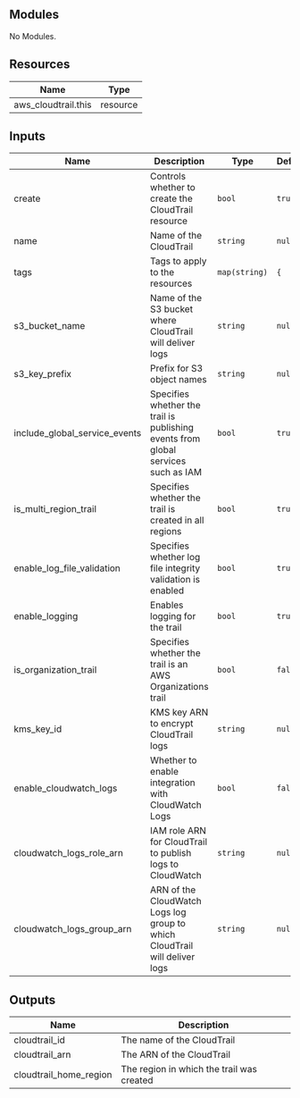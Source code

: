 ## Modules

No Modules.

## Resources

| Name | Type |
|------|------|
| aws_cloudtrail.this | resource |

## Inputs

| Name | Description | Type | Default | Required |
|------|-------------|------|---------|:--------:|
| create | Controls whether to create the CloudTrail resource | `bool` | `true` | no |
| name | Name of the CloudTrail | `string` | `null` | yes |
| tags | Tags to apply to the resources | `map(string)` | `{` | no |
| s3_bucket_name | Name of the S3 bucket where CloudTrail will deliver logs | `string` | `null` | yes |
| s3_key_prefix | Prefix for S3 object names | `string` | `null` | no |
| include_global_service_events | Specifies whether the trail is publishing events from global services such as IAM | `bool` | `true` | no |
| is_multi_region_trail | Specifies whether the trail is created in all regions | `bool` | `true` | no |
| enable_log_file_validation | Specifies whether log file integrity validation is enabled | `bool` | `true` | no |
| enable_logging | Enables logging for the trail | `bool` | `true` | no |
| is_organization_trail | Specifies whether the trail is an AWS Organizations trail | `bool` | `false` | no |
| kms_key_id | KMS key ARN to encrypt CloudTrail logs | `string` | `null` | no |
| enable_cloudwatch_logs | Whether to enable integration with CloudWatch Logs | `bool` | `false` | no |
| cloudwatch_logs_role_arn | IAM role ARN for CloudTrail to publish logs to CloudWatch | `string` | `null` | no |
| cloudwatch_logs_group_arn | ARN of the CloudWatch Logs log group to which CloudTrail will deliver logs | `string` | `null` | no |

## Outputs

| Name | Description |
|------|-------------|
| cloudtrail_id | The name of the CloudTrail |
| cloudtrail_arn | The ARN of the CloudTrail |
| cloudtrail_home_region | The region in which the trail was created |